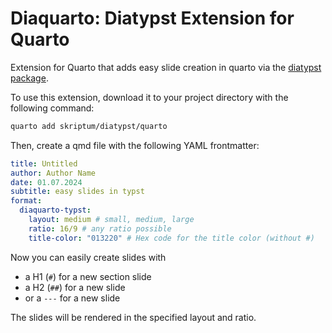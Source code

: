 # Diaquarto: Diatypst Extension for Quarto

Extension for Quarto that adds easy slide creation in quarto via the [diatypst package](github.com/skriptum/diatypst). 

To use this extension, download it to your project directory with the following command:

```bash
quarto add skriptum/diatypst/quarto
```

Then, create a qmd file with the following YAML frontmatter:

```yaml
title: Untitled
author: Author Name
date: 01.07.2024
subtitle: easy slides in typst
format:
  diaquarto-typst: 
    layout: medium # small, medium, large
    ratio: 16/9 # any ratio possible 
    title-color: "013220" # Hex code for the title color (without #)
```

Now you can easily create slides with 

- a H1 (`#`) for a new section slide
- a H2 (`##`) for a new slide
- or a `---` for a new slide

The slides will be rendered in the specified layout and ratio.
